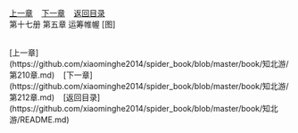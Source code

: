 
[上一章](https://github.com/xiaominghe2014/spider_book/blob/master/book/知北游/第210章.md)&nbsp;&nbsp;&nbsp;&nbsp;[下一章](https://github.com/xiaominghe2014/spider_book/blob/master/book/知北游/第212章.md)&nbsp;&nbsp;&nbsp;&nbsp;[返回目录](https://github.com/xiaominghe2014/spider_book/blob/master/book/知北游/README.md)
<br /> 第十七册 第五章 运筹帷幄 [图]<br />
    
  <br />
[上一章](https://github.com/xiaominghe2014/spider_book/blob/master/book/知北游/第210章.md)&nbsp;&nbsp;&nbsp;&nbsp;[下一章](https://github.com/xiaominghe2014/spider_book/blob/master/book/知北游/第212章.md)&nbsp;&nbsp;&nbsp;&nbsp;[返回目录](https://github.com/xiaominghe2014/spider_book/blob/master/book/知北游/README.md)
